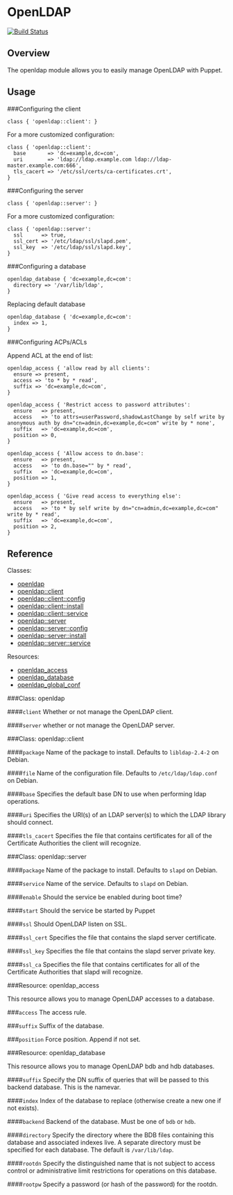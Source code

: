 OpenLDAP
========

[![Build Status](https://travis-ci.org/mcanevet/puppet-openldap.png?branch=master)](https://travis-ci.org/mcanevet/puppet-openldap)

Overview
--------

The openldap module allows you to easily manage OpenLDAP with Puppet.

Usage
-----

###Configuring the client

```puppet
class { 'openldap::client': }
```

For a more customized configuration:

```puppet
class { 'openldap::client':
  base       => 'dc=example,dc=com',
  uri        => 'ldap://ldap.example.com ldap://ldap-master.example.com:666',
  tls_cacert => '/etc/ssl/certs/ca-certificates.crt',
}
```

###Configuring the server

```puppet
class { 'openldap::server': }
```

For a more customized configuration:

```puppet
class { 'openldap::server':
  ssl      => true,
  ssl_cert => '/etc/ldap/ssl/slapd.pem',
  ssl_key  => '/etc/ldap/ssl/slapd.key',
}
```

###Configuring a database

```puppet
openldap_database { 'dc=example,dc=com':
  directory => '/var/lib/ldap',
}
```

Replacing default database

```puppet
openldap_database { 'dc=example,dc=com':
  index => 1,
}
```

###Configuring ACPs/ACLs

Append ACL at the end of list:

```puppet
openldap_access { 'allow read by all clients':
  ensure => present,
  access => 'to * by * read',
  suffix => 'dc=example,dc=com',
}
```

```puppet
openldap_access { 'Restrict access to password attributes':
  ensure   => present,
  access   => 'to attrs=userPassword,shadowLastChange by self write by anonymous auth by dn="cn=admin,dc=example,dc=com" write by * none',
  suffix   => 'dc=example,dc=com',
  position => 0,
}

openldap_access { 'Allow access to dn.base':
  ensure   => present,
  access   => 'to dn.base="" by * read',
  suffix   => 'dc=example,dc=com',
  position => 1,
}

openldap_access { 'Give read access to everything else':
  ensure   => present,
  access   => 'to * by self write by dn="cn=admin,dc=example,dc=com" write by * read',
  suffix   => 'dc=example,dc=com',
  position => 2,
}
```

Reference
---------

Classes:

* [openldap](#class-openldap)
* [openldap::client](#class-openldapclient)
* [openldap::client::config](#class-openldapclientconfig)
* [openldap::client::install](#class-openldapclientinstall)
* [openldap::client::service](#class-openldapclientservice)
* [openldap::server](#class-openldapserver)
* [openldap::server::config](#class-openldapserverconfig)
* [openldap::server::install](#class-openldapserver::install)
* [openldap::server::service](#class-openldapserver::service)

Resources:

* [openldap_access](#resource-openldapaccess)
* [openldap_database](#resource-openldapdatabase)
* [openldap_global_conf](#resource-openldapglobalconf)

###Class: openldap

####`client`
Whether or not manage the OpenLDAP client.

####`server`
whether or not manage the OpenLDAP server.

###Class: openldap::client

####`package`
Name of the package to install. Defaults to `libldap-2.4-2` on Debian.

####`file`
Name of the configuration file. Defaults to `/etc/ldap/ldap.conf` on Debian.

####`base`
Specifies the default base DN to use when performing ldap operations.


####`uri`
Specifies the URI(s) of an LDAP server(s) to which the LDAP library should connect.

####`tls_cacert`
Specifies the file that contains certificates for all of the Certificate
Authorities the client will recognize.

###Class: openldap::server

####`package`
Name of the package to install. Defaults to `slapd` on Debian.

####`service`
Name of the service. Defaults to `slapd` on Debian.

####`enable`
Should the service be enabled during boot time?

####`start`
Should the service be started by Puppet

####`ssl`
Should OpenLDAP listen on SSL.

####`ssl_cert`
Specifies the file that contains the slapd server certificate.

####`ssl_key`
Specifies the file that contains the slapd server private key.

####`ssl_ca`
Specifies the file that contains certificates for all of the Certificate
Authorities that slapd will recognize.

###Resource: openldap_access

This resource allows you to manage OpenLDAP accesses to a database.

###`access`
The access rule.

###`suffix`
Suffix of the database.

###`position`
Force position. Append if not set.

###Resource: openldap_database

This resource allows you to manage OpenLDAP bdb and hdb databases.

####`suffix`
Specify the DN suffix of queries that will be passed to this backend database. This is the namevar.

####`index`
Index of the database to replace (otherwise create a new one if not exists).

####`backend`
Backend of the database. Must be one of `bdb` or `hdb`.

####`directory`
Specify the directory where the BDB files containing this database and
associated indexes live. A separate directory must be specified for each
database. The default is `/var/lib/ldap`.

####`rootdn`
Specify the distinguished name that is not subject to access control or
administrative limit restrictions for operations on this database.

####`rootpw`
Specify a password (or hash of the password) for the rootdn.

